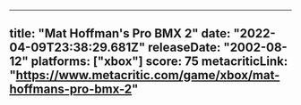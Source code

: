 
---
title: "Mat Hoffman's Pro BMX 2"
date: "2022-04-09T23:38:29.681Z"
releaseDate: "2002-08-12"
platforms: ["xbox"]
score: 75
metacriticLink: "https://www.metacritic.com/game/xbox/mat-hoffmans-pro-bmx-2"
---
